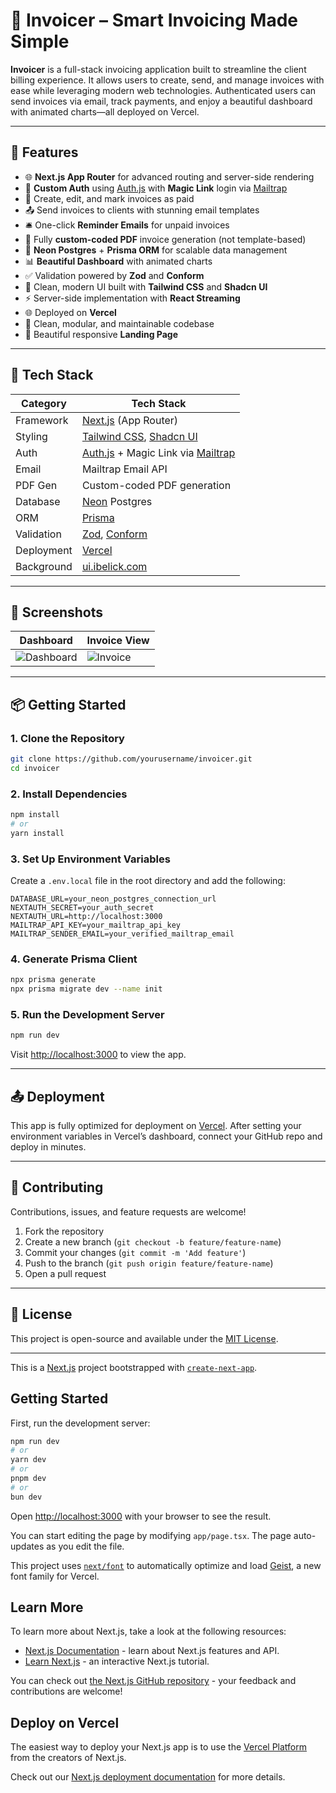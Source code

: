 # 🧾 Invoicer – Smart Invoicing Made Simple

**Invoicer** is a full-stack invoicing application built to streamline the client billing experience. It allows users to create, send, and manage invoices with ease while leveraging modern web technologies. Authenticated users can send invoices via email, track payments, and enjoy a beautiful dashboard with animated charts—all deployed on Vercel.

---

## 🚀 Features

* 🌐 **Next.js App Router** for advanced routing and server-side rendering
* 🔐 **Custom Auth** using [Auth.js](https://authjs.dev/) with **Magic Link** login via [Mailtrap](https://l.rw.rw/jan_marshal)
* 💪 Create, edit, and mark invoices as paid
* 📤 Send invoices to clients with stunning email templates
* 🛎️ One-click **Reminder Emails** for unpaid invoices
* 📄 Fully **custom-coded PDF** invoice generation (not template-based)
* 💽 **Neon Postgres** + **Prisma ORM** for scalable data management
* 📊 **Beautiful Dashboard** with animated charts
* ✅ Validation powered by **Zod** and **Conform**
* 🎨 Clean, modern UI built with **Tailwind CSS** and **Shadcn UI**
* ⚡ Server-side implementation with **React Streaming**
* 🌐 Deployed on **Vercel**
* 🧼 Clean, modular, and maintainable codebase
* 🎯 Beautiful responsive **Landing Page**

---

## 🧰 Tech Stack

| Category   | Tech Stack                                                                              |
| ---------- | --------------------------------------------------------------------------------------- |
| Framework  | [Next.js](https://nextjs.org) (App Router)                                              |
| Styling    | [Tailwind CSS](https://tailwindcss.com), [Shadcn UI](https://ui.shadcn.com)             |
| Auth       | [Auth.js](https://authjs.dev/) + Magic Link via [Mailtrap](https://l.rw.rw/jan_marshal) |
| Email      | Mailtrap Email API                                                                      |
| PDF Gen    | Custom-coded PDF generation                                                             |
| Database   | [Neon](https://neon.tech) Postgres                                                      |
| ORM        | [Prisma](https://prisma.io)                                                             |
| Validation | [Zod](https://zod.dev/), [Conform](https://conform.guide/)                              |
| Deployment | [Vercel](https://vercel.com/)                                                           |
| Background | [ui.ibelick.com](https://ui.ibelick.com/)                                               |

---

## 📸 Screenshots

| Dashboard                                    | Invoice View                             |
| -------------------------------------------- | ---------------------------------------- |
| ![Dashboard](./public/screens/dashboard.png) | ![Invoice](./public/screens/invoice.png) |

---

## 📦 Getting Started

### 1. Clone the Repository

```bash
git clone https://github.com/yourusername/invoicer.git
cd invoicer
```

### 2. Install Dependencies

```bash
npm install
# or
yarn install
```

### 3. Set Up Environment Variables

Create a `.env.local` file in the root directory and add the following:

```env
DATABASE_URL=your_neon_postgres_connection_url
NEXTAUTH_SECRET=your_auth_secret
NEXTAUTH_URL=http://localhost:3000
MAILTRAP_API_KEY=your_mailtrap_api_key
MAILTRAP_SENDER_EMAIL=your_verified_mailtrap_email
```

### 4. Generate Prisma Client

```bash
npx prisma generate
npx prisma migrate dev --name init
```

### 5. Run the Development Server

```bash
npm run dev
```

Visit [http://localhost:3000](http://localhost:3000) to view the app.

---

## 📤 Deployment

This app is fully optimized for deployment on [Vercel](https://vercel.com/). After setting your environment variables in Vercel’s dashboard, connect your GitHub repo and deploy in minutes.

---

## 🤝 Contributing

Contributions, issues, and feature requests are welcome!

1. Fork the repository
2. Create a new branch (`git checkout -b feature/feature-name`)
3. Commit your changes (`git commit -m 'Add feature'`)
4. Push to the branch (`git push origin feature/feature-name`)
5. Open a pull request

---

## 📄 License

This project is open-source and available under the [MIT License](LICENSE).

---



This is a [Next.js](https://nextjs.org) project bootstrapped with [`create-next-app`](https://nextjs.org/docs/app/api-reference/cli/create-next-app).

## Getting Started

First, run the development server:

```bash
npm run dev
# or
yarn dev
# or
pnpm dev
# or
bun dev
```

Open [http://localhost:3000](http://localhost:3000) with your browser to see the result.

You can start editing the page by modifying `app/page.tsx`. The page auto-updates as you edit the file.

This project uses [`next/font`](https://nextjs.org/docs/app/building-your-application/optimizing/fonts) to automatically optimize and load [Geist](https://vercel.com/font), a new font family for Vercel.

## Learn More

To learn more about Next.js, take a look at the following resources:

- [Next.js Documentation](https://nextjs.org/docs) - learn about Next.js features and API.
- [Learn Next.js](https://nextjs.org/learn) - an interactive Next.js tutorial.

You can check out [the Next.js GitHub repository](https://github.com/vercel/next.js) - your feedback and contributions are welcome!

## Deploy on Vercel

The easiest way to deploy your Next.js app is to use the [Vercel Platform](https://vercel.com/new?utm_medium=default-template&filter=next.js&utm_source=create-next-app&utm_campaign=create-next-app-readme) from the creators of Next.js.

Check out our [Next.js deployment documentation](https://nextjs.org/docs/app/building-your-application/deploying) for more details.
